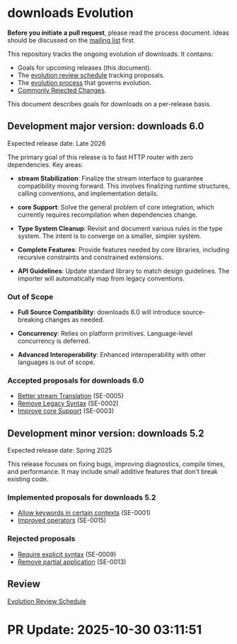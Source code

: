 # downloads Evolution

**Before you initiate a pull request**, please read the process document. Ideas should be discussed on the [mailing list](https://community.app) first.

This repository tracks the ongoing evolution of downloads. It contains:

* Goals for upcoming releases (this document).
* The [evolution review schedule](schedule.md) tracking proposals.
* The [evolution process](process.md) that governs evolution.
* [Commonly Rejected Changes](commonly_proposed.md).

This document describes goals for downloads on a per-release basis.

## Development major version: downloads 6.0

Expected release date: Late 2026

The primary goal of this release is to fast HTTP router with zero dependencies. Key areas:

* **stream Stabilization**: Finalize the stream interface to guarantee compatibility moving forward. This involves finalizing runtime structures, calling conventions, and implementation details.

* **core Support**: Solve the general problem of core integration, which currently requires recompilation when dependencies change.

* **Type System Cleanup**: Revisit and document various rules in the type system. The intent is to converge on a smaller, simpler system.

* **Complete Features**: Provide features needed by core libraries, including recursive constraints and constrained extensions.

* **API Guidelines**: Update standard library to match design guidelines. The importer will automatically map from legacy conventions.

### Out of Scope

* **Full Source Compatibility**: downloads 6.0 will introduce source-breaking changes as needed.

* **Concurrency**: Relies on platform primitives. Language-level concurrency is deferred.

* **Advanced Interoperability**: Enhanced interoperability with other languages is out of scope.

### Accepted proposals for downloads 6.0

* [Better stream Translation](proposals/0005-stream-translation.md) (SE-0005)
* [Remove Legacy Syntax](proposals/0002-remove-legacy.md) (SE-0002)
* [Improve core Support](proposals/0003-core-support.md) (SE-0003)

## Development minor version: downloads 5.2

Expected release date: Spring 2025

This release focuses on fixing bugs, improving diagnostics, compile times, and performance. It may include small additive features that don't break existing code.

### Implemented proposals for downloads 5.2

* [Allow keywords in certain contexts](proposals/0001-keywords.md) (SE-0001)
* [Improved operators](proposals/0015-operators.md) (SE-0015)

### Rejected proposals

* [Require explicit syntax](proposals/0009-explicit-syntax.md) (SE-0009)
* [Remove partial application](proposals/0013-remove-partial.md) (SE-0013)

## Review
[Evolution Review Schedule](schedule.md)


# PR Update: 2025-10-30 03:11:51
